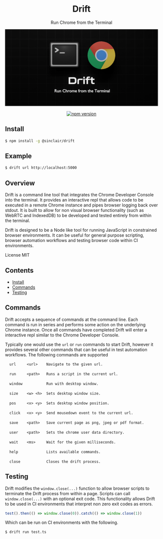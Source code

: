 <div align='center'>

<h1>Drift</h1>

<p>Run Chrome from the Terminal</p>

<img src=".build/assets/drift.png"></img>

[![npm version](https://badge.fury.io/js/%40sinclair%2Fdrift.svg)](https://badge.fury.io/js/%40sinclair%2Fdrift)

</div>

## Install

```bash
$ npm install -g @sinclair/drift 
```

## Example

```bash
$ drift url http://localhost:5000
```

## Overview

Drift is a command line tool that integrates the Chrome Developer Console into the terminal. It provides an interactive repl that allows code to be executed in a remote Chrome instance and pipes browser logging back over stdout. It is built to allow for non visual browser functionality (such as WebRTC and IndexedDB) to be developed and tested entirely from within the terminal.

Drift is designed to be a Node like tool for running JavaScript in constrained browser environments. It can be useful for general purpose scripting, browser automation workflows and testing browser code within CI environments.

License MIT

## Contents

- [Install](#install)
- [Commands](#commands)
- [Testing](#testing)

## Commands

Drift accepts a sequence of commands at the command line. Each command is run in series and performs some action on the underlying Chrome instance. Once all commands have completed Drift will enter a interactive repl similar to the Chrome Developer Console. 

Typically one would use the `url` or `run` commands to start Drift, however it provides several other commands that can be useful in test automation workflows. The following commands are supported

```
  url     <url>    Navigate to the given url.

  run     <path>   Runs a script in the current url.

  window           Run with desktop window.

  size    <w> <h>  Sets desktop window size.

  pos     <x> <y>  Sets desktop window position.

  click   <x> <y>  Send mousedown event to the current url.

  save    <path>   Save current page as png, jpeg or pdf format.

  user    <path>   Sets the chrome user data directory.

  wait    <ms>     Wait for the given milliseconds.

  help             Lists available commands.
  
  close            Closes the drift process.
```

## Testing

Drift modifies the `window.close(...)` function to allow browser scripts to terminate the Drift process from within a page. Scripts can call `window.close(...)` with an optional exit code. This functionality allows Drift to be used in CI environments that interpret non zero exit codes as errors.

```typescript
test().then(() => window.close(0)).catch(() => window.close(1))
```

Which can be run on CI environments with the following.

```bash
$ drift run test.ts
```